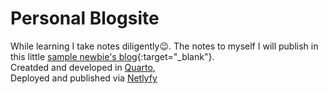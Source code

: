 # Personal Blogsite

While learning I take notes diligently😉. The notes to myself I will publish in this little [sample newbie's blog](https://sultanov.blog/){:target="_blank"}.
<br>Creatded and developed in [Quarto](https://quarto.org/),
<br>Deployed and published via [Netlyfy](https://www.netlify.com/)
